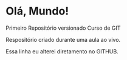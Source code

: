 # Olá, Mundo!
 Primeiro Repositório versionado Curso de GIT

 Respositório criado durante uma aula ao vivo.

Essa linha eu alterei diretamento no GITHUB.
